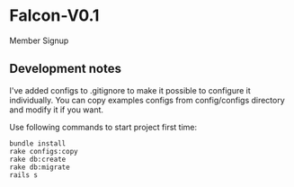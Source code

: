 Falcon-V0.1
===========

Member Signup

## Development notes

I've added configs to .gitignore to make it possible to configure it individually. You can copy examples configs
from config/configs directory and modify it if you want.

Use following commands to start project first time:

```
bundle install
rake configs:copy
rake db:create
rake db:migrate
rails s
```